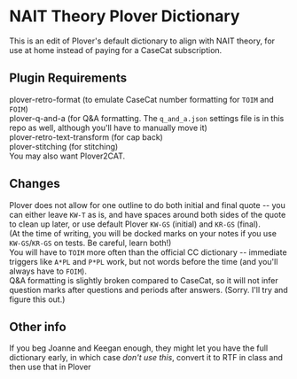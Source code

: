 ﻿# NAIT Theory Plover Dictionary
This is an edit of Plover's default dictionary to align with NAIT theory, for use at home instead of paying for a CaseCat subscription.
## Plugin Requirements
plover-retro-format (to emulate CaseCat number formatting for `TOIM` and `FOIM`)\
plover-q-and-a (for Q&A formatting. The `q_and_a.json` settings file is in this repo as well, although you'll have to manually move it)\
plover-retro-text-transform (for cap back)\
plover-stitching (for stitching)\
You may also want Plover2CAT.
## Changes
Plover does not allow for one outline to do both initial and final quote -- you can either leave `KW-T` as is, and have spaces around both sides of the quote to clean up later, or use default Plover `KW-GS` (initial) and `KR-GS` (final). \
(At the time of writing, you will be docked marks on your notes if you use `KW-GS`/`KR-GS` on tests. Be careful, learn both!)\
You will have to `TOIM` more often than the official CC dictionary -- immediate triggers like `A*PL` and `P*PL` work, but not words before the time (and you'll always have to `FOIM`).\
Q&A formatting is slightly broken compared to CaseCat, so it will not infer question marks after questions and periods after answers. (Sorry. I'll try and figure this out.)
## Other info
If you beg Joanne and Keegan enough, they might let you have the full dictionary early, in which case *don't use this*, convert it to RTF in class and then use that in Plover
